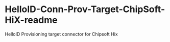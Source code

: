 # HelloID-Conn-Prov-Target-ChipSoft-HiX-readme
HelloID Provisioning target connector for Chipsoft Hix
